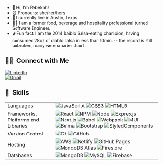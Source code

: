 - 👋 Hi, I’m Rebekah! 
- 😄 Pronouns: she/her/hers
- 🤠 I currently live in Austin, Texas
- 👩‍💻 I am a former food, beverage and hospitality professional turned Software Engineer.
- 🌶 Fun fact: I am the 2014 Daiblo Salsa-eating champion, having consumed 28oz of diablo salsa in less than 10min. 
--    the record is still unbroken, many were smarter than I.


##  🤝🏻 &nbsp;Connect with Me

<a href="https://www.linkedin.com/in/rebekah-cruz/"><img alt="LinkedIn" src="https://img.shields.io/badge/-Rebekah%20Cruz-0077B5?style=for-the-badge&logo=Linkedin&logoColor=white"/></a>
<br>
<a href="mailto:rebekah.cruz702@gmail.com"><img alt="Gmail" src="https://img.shields.io/badge/rebekah.cruz702@gmail.com-D14836?style=for-the-badge&logo=Gmail&logoColor=white"/></a>

## 🚀 &nbsp;Skills
<table>
  <tr>
    <td>Languages</td>
    <td>
      <img alt="JavaScript" src="https://img.shields.io/badge/JavaScript-E89313?logo=javascript&logoColor=white&style=for-the-badge" />
      <img alt="CSS3" src="https://img.shields.io/badge/css3-%231572B6.svg?style=for-the-badge&logo=css3&logoColor=white" />
      <img alt="HTML5" src="https://img.shields.io/badge/html5-%23E34F26.svg?style=for-the-badge&logo=html5&logoColor=white" />
    </td>
  </tr>
    <tr>
    <td>Frameworks, Platforms and Libraries</td>
    <td>
      <img alt="React" src="https://img.shields.io/badge/react-%2320232a.svg?style=for-the-badge&logo=react&logoColor=%2361DAFB" />
      <img alt="NPM" src="https://img.shields.io/badge/NPM-%23000000.svg?style=for-the-badge&logo=npm&logoColor=white" />
      <img alt="Node" src="https://img.shields.io/badge/node.js-6DA55F?style=for-the-badge&logo=node.js&logoColor=white" />
      <img alt="Expres.js" src="https://img.shields.io/badge/express.js-%23404d59.svg?style=for-the-badge&logo=express&logoColor=%2361DAFB" />
      <img alt="Next.js" src="https://img.shields.io/badge/Next.js-black?style=for-the-badge&logo=nextdotjs&logoColor=white" />
      <img alt="Babel" src="https://img.shields.io/badge/babel-yellow?style=for-the-badge&logo=babel&logoColor=black" />
      <img alt="Webpack" src="https://img.shields.io/badge/webpack-%238DD6F9.svg?style=for-the-badge&logo=webpack&logoColor=black" />
      <img alt="MUI" src="https://img.shields.io/badge/Material%20UI-027FFF?style=for-the-badge&logo=mui&logoColor=white" />
      <img alt="Bulma" src="https://img.shields.io/badge/Bulma-03D1B2?style=for-the-badge&logo=bulma&logoColor=white"/>
      <img alt="Bootstrap" src="https://img.shields.io/badge/bootstrap-blueviolet?style=for-the-badge&logo=bootstrap&logoColor=white" />
      <img alt="StyledComponents" src="https://img.shields.io/badge/Styled%20Components-212121?style=for-the-badge&logo=styledcomponents&logoColor=pink"/>
    </td>
  </tr>
  <tr>
    <td>Version Control</td>
    <td>
      <img alt="Git" src="https://img.shields.io/badge/git-%23F05033.svg?style=for-the-badge&logo=git&logoColor=white" />
      <img alt="GitHub" src="https://img.shields.io/badge/github-%23121011.svg?style=for-the-badge&logo=github&logoColor=white" />
    </td>
  </tr>
  <tr>
    <td>Hosting</td>
    <td>
      <img alt="AWS" src="https://img.shields.io/badge/AWS-%23FF9900.svg?style=for-the-badge&logo=amazon-aws&logoColor=white" />
      <img alt="Netlify" src="https://img.shields.io/badge/Netlify-30C8C9?style=for-the-badge&logo=netlify&logoColor=white"/>
      <img alt="GitHub Pages" src="https://img.shields.io/badge/GitHub%20Pages-black?style=for-the-badge&logo=githubpages&logoColor=white"/>
      <img alt="MongoDB Atlas" src="https://img.shields.io/badge/MongoDB%20Atlas-%2343853D.svg?style=for-the-badge&logo=mongodb&logoColor=white" />
      <img alt="Firestore" src="https://img.shields.io/badge/firebase-yellow?style=for-the-badge&logo=firebase&logoColor=black" />
    </td>
  </tr>
  <tr>
    <td>Databases</td>
    <td>
      <img alt="MongoDB" src="https://img.shields.io/badge/MongoDB-%234ea94b.svg?style=for-the-badge&logo=mongodb&logoColor=white" />
      <img alt="MySQL" src="https://img.shields.io/badge/mysql-%2300f.svg?style=for-the-badge&logo=mysql&logoColor=white" />
      <img alt="Firebase" src="https://img.shields.io/badge/firestore-important?style=for-the-badge&logo=firebase&logoColor=black" />
    </td>
  </tr>
</table>
